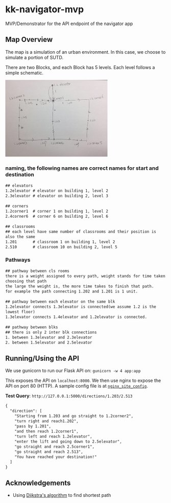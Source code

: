 # kk-navigator-mvp

MVP/Demonstrator for the API endpoint of the navigator app

## Map Overview

The map is a simulation of an urban environment. In this case, we choose to simulate a portion of SUTD.

There are two Blocks, and each Block has 5 levels. Each level follows a simple schematic. 

![SUTD_map](SUTD_map.jpg)

### naming, the following names are correct names for start and destination

```
## elevators
1.2elevator # elevator on building 1, level 2
2.3elevator # elevator on building 2, level 3

## corners
1.2corner1  # corner 1 on building 1, level 2
2.4corner6  # corner 6 on building 2, level 6

## classrooms
## each level have same number of classrooms and their position is also the same
1.201       # classroom 1 on building 1, level 2
2.510       # classroom 10 on building 2, level 5
```

### Pathways

```
## pathway between cls rooms
there is a weight assigned to every path, weight stands for time taken choosing that path
the large the weight is, the more time takes to finish that path.
for example the path connecting 1.202 and 1.201 is 1 unit.

## pathway between each elevator on the same blk
1.2elevator connects 1.3elevator is connected(we assume 1.2 is the lowest floor)
1.3elevator connects 1.4elevator and 1.2elevator is connected.

## pathway between blks
## there is only 2 inter blk connections
1. between 1.3elevator and 2.3elevator
2. between 1.5elevator and 2.5elevator
```
## Running/Using the API

We use gunicorn to run our Flask API on: `gunicorn -w 4 app:app`

This exposes the API on `localhost:8000`. We then use nginx to expose the API on port 80 (HTTP). A sample config file is at [`nginx_site_config`](nginx_site_config).

**Test Query**: `http://127.0.0.1:5000/directions/1.203/2.513`

```
{
  "direction": [
    "Starting from 1.203 and go straight to 1.2corner2", 
    "turn right and reach1.202", 
    "pass by 1.201", 
    "and then reach 1.2corner1", 
    "turn left and reach 1.2elevator", 
    "enter the lift and going down to 2.5elevator", 
    "go straight and reach 2.5corner1", 
    "go straight and reach 2.513", 
    "You have reached your destination!"
  ]
}
```

## Acknowledgements

* Using [Dijkstra's algorithm](https://github.com/mburst/dijkstras-algorithm) to find shortest path
